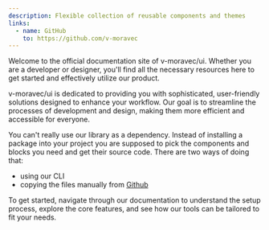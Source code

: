 ```yaml
---
description: Flexible collection of reusable components and themes
links:
  - name: GitHub
    to: https://github.com/v-moravec
---
```


Welcome to the official documentation site of v-moravec/ui. Whether you are a developer or designer, you'll find all the necessary resources here to get started and effectively utilize our product.

v-moravec/ui is dedicated to providing you with sophisticated, user-friendly solutions designed to enhance your workflow. Our goal is to streamline the processes of development and design, making them more efficient and accessible for everyone.

You can't really use our library as a dependency. Instead of installing a package into your project you are supposed to pick the components and blocks you need and get their source code. There are two ways of doing that:

- using our CLI
- copying the files manually from [Github](https://github.com/v-moravec)

To get started, navigate through our documentation to understand the setup process, explore the core features, and see how our tools can be tailored to fit your needs.
